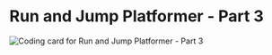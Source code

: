# Run and Jump Platformer - Part 3

![Coding card for Run and Jump Platformer - Part 3](/static/coding-cards/7-run-and-jump-platform3.jpg)
